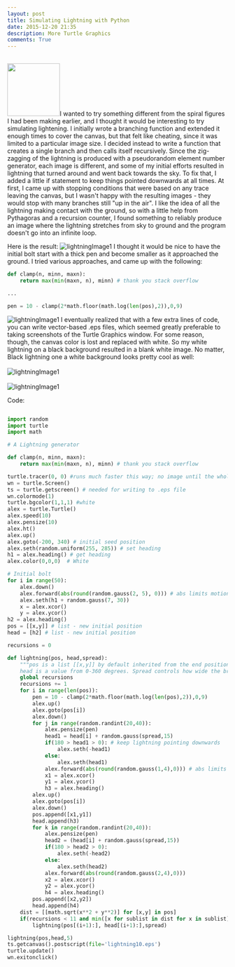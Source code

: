 ```yaml
---
layout: post
title: Simulating Lightning with Python
date: 2015-12-20 21:35 
description: More Turtle Graphics 
comments: True
---
```


<br/>
<img class = "post-thumb"  src="/img/lightning/lightning2.png" height="120" width="120">I wanted to try something different from the spiral figures I had been making earlier, and I thought it would be interesting to try simulating lightening. I initially wrote a branching function and extended it enough times to cover the canvas, but that felt like cheating, since it was limited to a particular image size. I decided instead to write a function that creates a single branch and then calls itself recursively. Since the zig-zagging of the lightning is produced with a pseudorandom element number generator, each image is different, and some of my initial efforts resulted in lightning that turned around and went back towards the sky. To fix that, I added a little if statement to keep things pointed downwards at all times. At first, I came up with stopping conditions that were based on any trace leaving the canvas, but I wasn't happy with the resulting images - they would stop with many branches still "up in the air". I like the idea of all the lightning making contact with the ground, so with a little help from Pythagoras and a recursion counter, I found something to reliably produce an image where the lightning stretches from sky to ground and the program doesn't go into an infinite loop. 
 
Here is the result:
![lightningImage1](/img/lightning/lightning1.png)
I thought it would be nice to have the initial bolt start with a thick pen and become smaller as it approached the ground. I tried various approaches, and came up with the following:

```python 
def clamp(n, minn, maxn):
    return max(min(maxn, n), minn) # thank you stack overflow

...

pen = 10 - clamp(2*math.floor(math.log(len(pos),2)),0,9)
```
![lightningImage1](/img/lightning/lightning2.png)
I eventually realized that with a few extra lines of code, you can write vector-based .eps files, which seemed greatly preferable to taking screenshots of the Turtle Graphics window. For some reason, though, the canvas color is lost and replaced with white. So my white lightning on a black background resulted in a blank white image. No matter, Black lightning one a white background looks pretty cool as well:
<br/><br/>
![lightningImage1](/img/lightning/lightning3.png)
<br/><br/>
![lightningImage1](/img/lightning/lightning4.png)
<br/>

Code:

```python

import random
import turtle
import math

# A Lightning generator

def clamp(n, minn, maxn):
    return max(min(maxn, n), minn) # thank you stack overflow

turtle.tracer(0, 0) #runs much faster this way; no image until the whole thing is done
wn = turtle.Screen()
ts = turtle.getscreen() # needed for writing to .eps file
wn.colormode(1)
turtle.bgcolor(1,1,1) #white
alex = turtle.Turtle()
alex.speed(10)
alex.pensize(10)
alex.ht()
alex.up()
alex.goto(-200, 340) # initial seed position
alex.seth(random.uniform(255, 285)) # set heading
h1 = alex.heading() # get heading
alex.color(0,0,0)  # White

# Initial bolt
for i in range(50):
    alex.down()
    alex.forward(abs(round(random.gauss(2, 5), 0))) # abs limits motion to forward
    alex.seth(h1 + random.gauss(7, 30))
    x = alex.xcor()
    y = alex.ycor()
h2 = alex.heading()
pos = [[x,y]] # list - new initial position
head = [h2] # list - new initial position

recursions = 0

def lightning(pos, head,spread):
    """pos is a list [[x,y]] by default inherited from the end position of the initial bolt
    head is a value from 0-360 degrees. Spread controls how wide the branches are"""
    global recursions
    recursions += 1
    for i in range(len(pos)):
        pen = 10 - clamp(2*math.floor(math.log(len(pos),2)),0,9)
        alex.up()
        alex.goto(pos[i])
        alex.down()
        for j in range(random.randint(20,40)):
            alex.pensize(pen)
            head1 = head[i] + random.gauss(spread,15)
            if(180 > head1 > 0): # keep lightning pointing downwards
                alex.seth(-head1)
            else:
                alex.seth(head1)
            alex.forward(abs(round(random.gauss(1,4),0))) # abs limits motion to forward
            x1 = alex.xcor()
            y1 = alex.ycor()
            h3 = alex.heading()
        alex.up()
        alex.goto(pos[i])
        alex.down()
        pos.append([x1,y1])
        head.append(h3)
        for k in range(random.randint(20,40)):
            alex.pensize(pen)
            head2 = (head[i] + random.gauss(spread,15))
            if(180 > head2 > 0):
                alex.seth(-head2)
            else:
                alex.seth(head2)
            alex.forward(abs(round(random.gauss(2,4),0))) 
            x2 = alex.xcor()
            y2 = alex.ycor()
            h4 = alex.heading()
        pos.append([x2,y2])
        head.append(h4)
    dist = [[math.sqrt(x**2 + y**2)] for [x,y] in pos]
    if(recursions < 11 and min([x for sublist in dist for x in sublist]) < 460):
        lightning(pos[(i+1):], head[(i+1):],spread)

lightning(pos,head,5)
ts.getcanvas().postscript(file='lightning10.eps')
turtle.update()
wn.exitonclick()
```
